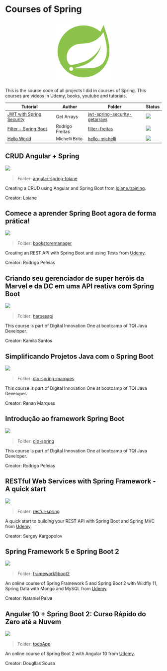 # Courses of Spring

<p align="center"> 
<img src=".github/logo.png">
</p>

This is the source code of all projects I did in courses of Spring. This courses are videos in Udemy, books, youtube and tutoriais.

| Tutorial                                               | Author        | Folder                                                       | Status                                                       |
|----------------------------------------------------    |---------------|--------------------------------------------------------------|--------------------------------------------------------------|
|[JWT with Spring Security](https://youtu.be/mYKf4pufQWA)|Get Arrays     |[jwt-spring-security-getarrays](jwt-spring-security-getarrays)|![](https://img.shields.io/badge/status-in%20progress-blue)   |
|[Filter - Spring Boot](https://youtu.be/0Vd_XOY_VxY)    |Rodrigo Freitas|[filter-freitas](filter-freitas)                              |![](https://img.shields.io/badge/status-completed-brightgreen)|
|[Hello World](https://youtu.be/FasCDiQVp3o)             |Michelli Brito |[hello-michelli](hello-michelli)                              |![](https://img.shields.io/badge/status-completed-brightgreen)|

## CRUD Angular + Spring
![](https://img.shields.io/badge/status-in%20progress-blue)

> Folder: [angular-spring-loiane](angular-spring-loiane)

Creating a CRUD using Angular and Spring Boot from [loiane.training](https://loiane.training/curso/crud-angular-spring).

Creator: Loiane

## Comece a aprender Spring Boot agora de forma prática!
![](https://img.shields.io/badge/status-in%20progress-blue)

> Folder: [bookstoremanager](bookstoremanager)

Creating an REST API with Spring Boot and using Tests from [Udemy](https://www.udemy.com/course/comece-a-aprender-spring-boot-agora-de-forma-pratica/).

Creator: Rodrigo Peleias

## Criando seu gerenciador de super heróis da Marvel e da DC em uma API reativa com Spring Boot
![](https://img.shields.io/badge/status-completed-brightgreen)

> Folder: [heroesapi](heroesapi)

This course is part of Digital Innovation One at bootcamp of TQI Java Developer.

Creator: Kamila Santos

## Simplificando Projetos Java com o Spring Boot
![](https://img.shields.io/badge/status-completed-brightgreen)

> Folder: [dio-spring-marques](dio-spring-marques)

This course is part of Digital Innovation One at bootcamp of TQI Java Developer.

Creator: Renan Marques

## Introdução ao framework Spring Boot
![](https://img.shields.io/badge/status-completed-brightgreen)

> Folder: [dio-spring](dio-spring)

This course is part of Digital Innovation One at bootcamp of TQI Java Developer.

Creator: Rodrigo Peleias

## RESTful Web Services with Spring Framework - A quick start
![](https://img.shields.io/badge/status-in%20progress-blue)

> Folder: [resful-spring](resful-spring)

A quick start to building your REST API with Spring Boot and Spring MVC from [Udemy](https://www.udemy.com/course/restful-web-services-with-spring-framework-a-quick-start/).

Creator: Sergey Kargopolov

## Spring Framework 5 e Spring Boot 2
![](https://img.shields.io/badge/status-completed-brightgreen)

> Folder: [framework5boot2](framework5boot2)

An online course of Spring Framework 5 and Spring Boot 2 with Wildfly 11, Spring Data with Mongo and MySQL from [Udemy](https://www.udemy.com/course/spring-framework-5-spring-boot-2/).

Creator: Nataniel Paiva

## Angular 10 + Spring Boot 2: Curso Rápido do Zero até a Nuvem
![](https://img.shields.io/badge/status-completed-brightgreen)

> Folder: [todoApp](todoApp)

An online course of Spring Boot 2 with Angular 10 from [Udemy](https://www.udemy.com/course/angular-10-spring-boot-com-deploy-no-heroku-e-github-pages/).

Creator: Dougllas Sousa
